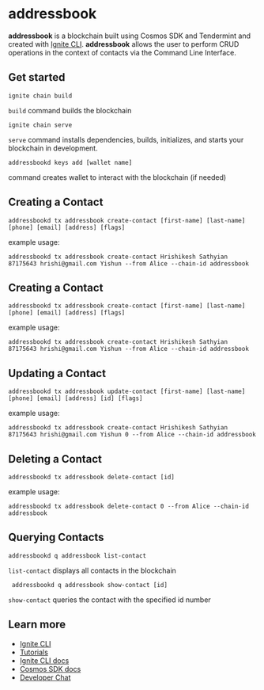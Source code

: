 # addressbook
**addressbook** is a blockchain built using Cosmos SDK and Tendermint and created with [Ignite CLI](https://ignite.com/cli).
**addressbook** allows the user to perform CRUD operations in the context of contacts via the Command Line Interface.

## Get started
```
ignite chain build
```
`build` command builds the blockchain
```
ignite chain serve
```
`serve` command installs dependencies, builds, initializes, and starts your blockchain in development.
```
addressbookd keys add [wallet name]
```
command creates wallet to interact with the blockchain (if needed)



## Creating a Contact 
```
addressbookd tx addressbook create-contact [first-name] [last-name] [phone] [email] [address] [flags]
```
example usage: 
```
addressbookd tx addressbook create-contact Hrishikesh Sathyian 87175643 hrishi@gmail.com Yishun --from Alice --chain-id addressbook
```

## Creating a Contact 
```
addressbookd tx addressbook create-contact [first-name] [last-name] [phone] [email] [address] [flags]
```
example usage: 
```
addressbookd tx addressbook create-contact Hrishikesh Sathyian 87175643 hrishi@gmail.com Yishun --from Alice --chain-id addressbook
```

## Updating a Contact 
```
addressbookd tx addressbook update-contact [first-name] [last-name] [phone] [email] [address] [id] [flags]
```
example usage: 
```
addressbookd tx addressbook create-contact Hrishikesh Sathyian 87175643 hrishi@gmail.com Yishun 0 --from Alice --chain-id addressbook
```

## Deleting a Contact 
```
addressbookd tx addressbook delete-contact [id]
```
example usage: 
```
addressbookd tx addressbook delete-contact 0 --from Alice --chain-id addressbook
```


## Querying Contacts 
```
addressbookd q addressbook list-contact 
```
`list-contact` displays all contacts in the blockchain
```
 addressbookd q addressbook show-contact [id]
```
`show-contact` queries the contact with the specified id number




## Learn more

- [Ignite CLI](https://ignite.com/cli)
- [Tutorials](https://docs.ignite.com/guide)
- [Ignite CLI docs](https://docs.ignite.com)
- [Cosmos SDK docs](https://docs.cosmos.network)
- [Developer Chat](https://discord.gg/ignite)
